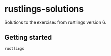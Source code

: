 # rustlings-solutions

Solutions to the exercises from rustlings version 6.

## Getting started

```bash
rustlings
```
